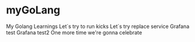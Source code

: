 # myGoLang
My Golang Learnings 
Let´s try to run kicks
Let´s try replace service
Grafana test
Grafana test2
One more time
we're gonna celebrate
